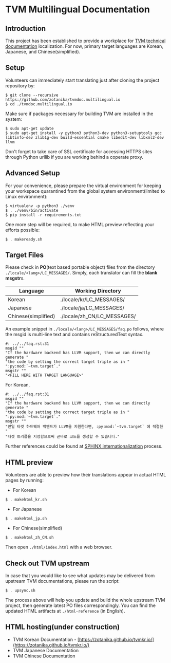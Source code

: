 TVM Multilingual Documentation
===============================

Introduction
------------
This project has been established to provide a workplace for [TVM technical documentation](https://tvm.apache.org/docs/) localization.
For now, primary target languages are Korean, Japanese, and Chinese(simplified).

Setup
-----
Volunteers can immediately start translating just after cloning the project repository by: 
```
$ git clone --recursive https://github.com/zotanika/tvmdoc.multilingual.io
$ cd ./tvmdoc.multilingual.io
```
Make sure if packages necessary for building TVM are installed in the system:
```
$ sudo apt-get update
$ sudo apt-get install -y python3 python3-dev python3-setuptools gcc libtinfo-dev zlib1g-dev build-essential cmake libedit-dev libxml2-dev llvm
```
Don't forget to take care of SSL certificate for accessing HTTPS sites through Python urllib if you are working behind a coperate proxy.


Advanced Setup
-------------
For your convenience, please prepare the virtual environment for keeping your workspace quarantined from the global system environment(limited to Linux environment):
```
$ virtualenv -p python3 ./venv
$ . ./venv/bin/activate
$ pip install -r requirements.txt
```
One more step will be required, to make HTML preview reflecting your efforts possible:
```
$ . makeready.sh
```

Target Files
------------
Please check in **PO**(text based portable object) files from the directory `./locale/<lang>/LC_MESSAGES/`. Simply, each translator can fill the **blank msgstr**s.

| **Language** | **Working Directory** |
|----------|-------------------|
| Korean | ./locale/kr/LC_MESSAGES/ |
| Japanese | ./locale/ja/LC_MESSAGES/ |
| Chinese(simplified) | ./locale/zh_CN/LC_MESSAGES/ |

An example snippet in `./locale/<lang>/LC_MESSAGES/faq.po` follows, where the msgid is multi-line text and contains reStructuredText syntax.
```
#: ../../faq.rst:31
msgid ""
"If the hardware backend has LLVM support, then we can directly generate "
"the code by setting the correct target triple as in "
":py:mod:`~tvm.target`."
msgstr ""
"<FILL HERE WITH TARGET LANGUAGE>"
```
For Korean,
```
#: ../../faq.rst:31
msgid ""
"If the hardware backend has LLVM support, then we can directly generate "
"the code by setting the correct target triple as in "
":py:mod:`~tvm.target`."
msgstr ""
"만일 타겟 하드웨어 백엔드가 LLVM을 지원한다면, :py:mod:`~tvm.target` 에 적절한 "
"타겟 트리플을 지정함으로써 곧바로 코드를 생성할 수 있습니다."
```
Further references could be found at [SPHINX internationalization](https://www.sphinx-doc.org/en/master/usage/advanced/intl.html) process.

HTML preview
------------
Volunteers are able to preview how their translations appear in actual HTML pages by running:      
- For Korean
```
$ . makehtml_kr.sh
```
- For Japanese
```
$ . makehtml_jp.sh
```
- For Chinese(simplified)
```
$ . makehtml_zh_CN.sh
```
Then open `./html/index.html` with a web browser.

Check out TVM upstream
-------------
In case that you would like to see what updates may be delivered from upstream TVM documentations, please run the script:
```
$ . upsync.sh
```
The process above will help you update and build the whole upstream TVM project, then generate latest PO files correspondingly.
You can find the updated HTML artifacts at `./html-reference` (in English).

HTML hosting(under construction)
------------
- TVM Korean Documentation - [https://zotanika.github.io/tvmkr.io/](https://zotanika.github.io/tvmkr.io/)
- TVM Japanese Documentation
- TVM Chinese Documentation